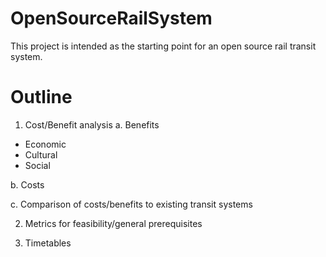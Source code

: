 # OpenSourceRailSystem
This project is intended as the starting point for an open source rail transit system. 

# Outline

1. Cost/Benefit analysis
a. Benefits
- Economic
- Cultural
- Social 

b. Costs

c. Comparison of costs/benefits to existing transit systems

2. Metrics for feasibility/general prerequisites

3. Timetables